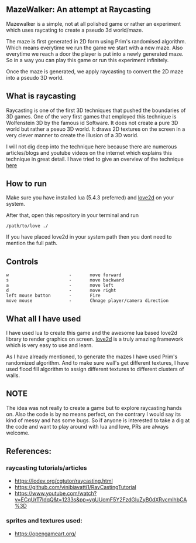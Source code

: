 ## MazeWalker: An attempt at Raycasting

Mazewalker is a simple, not at all polished game or rather an experiment which uses raycating 
to create a pseudo 3d world/maze.

The maze is first generated in 2D form using Prim's randomised algorithm. Which means everytime
we run the game we start with a new maze. Also everytime we reach a door the player is put
into a newly generated maze. So in a way you can play this game or run this experiment infinitely.

Once the maze is generated, we apply raycasting to convert the 2D maze into a pseudo 3D world.

## What is raycasting

Raycasting is one of the first 3D techniques that pushed the boundaries of 3D games. One of the very
first games that employed this technique is Wolfenstein 3D by the famous id Software. It does not create a pure 3D world but rather a pseuo 3D world. It draws 2D textures on the screen in a very clever manner to create the illusion of a 3D world.

I will not dig deep into the technique here because there are numerous articles/blogs and youtube
videos on the internet which explains this technique in great detail. I have tried to give an
overview of the technique <a href="https://github.com/djmgit/mazewalker/blob/master/mod.lua">here</a>

## How to run

Make sure you have installed lua (5.4.3 preferred) and <a href="https://love2d.org/#download">love2d</a> on your system.

After that, open this repository in your terminal and run
```
/path/to/love ./
```
If you have placed love2d in your system path then you dont need
to mention the full path.

## Controls

```
w                       -       move forward
s                       -       move backward
a                       -       move left
d                       -       move right
left mouse button       -       Fire
move mouse              -       Chnage player/camera direction
```
## What all I have used

I have used lua to create this game and the awesome lua based love2d library to render graphics on
screen. <a href="https://love2d.org/">love2d</a> is a truly amazing framework which is very easy
to use and learn.

As I have already mentioned, to generate the mazes I have used Prim's randomized algorithm. And to
make sure wall's get different textures, I have used flood fill algorithm to assign different textures
to different clusters of walls.

## NOTE

The idea was not really to create a game but to explore raycasting hands on. Also the code is by no
means perfect, on the contrary I would say its kind of messy and has some bugs. So if anyone is
interested to take a dig at the code and want to play around with lua and love, PRs are always
welcome.

## References:

### raycasting tutorials/articles

- https://lodev.org/cgtutor/raycasting.html
- https://github.com/vinibiavatti1/RayCastingTutorial
- https://www.youtube.com/watch?v=ECqUrT7IdqQ&t=1233s&pp=ygUUcmF5Y2FzdGluZyB0dXRvcmlhbCA%3D

### sprites and textures used:

- https://opengameart.org/
